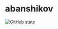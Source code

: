 # abanshikov

![GitHub stats](https://github-readme-stats.vercel.app/api/top-langs?username=abanshikov&exclude_repo=sites&show_icons=true&theme=github_dark)
